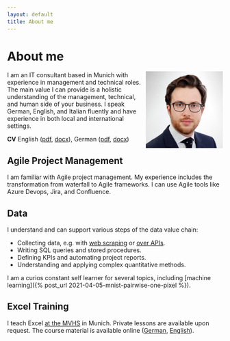 ```yaml
---
layout: default
title: About me
---
```


# About me

<img src="/assets/2022/cv/cv_pic_luca_franceschini.jpg" style="float:right;padding-left:10px" width="180">

I am an IT consultant based in Munich with experience in management and technical roles.
The main value I can provide is a holistic understanding of the management, technical, and human side of your business.
I speak German, English, and Italian fluently and have experience in both local and international settings.

**CV** English ([pdf](/assets/2022/cv/cv_en_Luca_Franceschini.pdf), [docx](/assets/2022/cv/cv_en_Luca_Franceschini.docx)), 
German ([pdf](/assets/2022/cv/cv_de_Luca_Franceschini.pdf), [docx](/assets/2022/cv/cv_de_Luca_Franceschini.docx))

## Agile Project Management

I am familiar with Agile project management.
My experience includes the transformation from waterfall to Agile frameworks.
I can use Agile tools like Azure Devops, Jira, and Confluence.

## Data

I understand and can support various steps of the data value chain:
- Collecting data, e.g. with [web scraping](https://github.com/lucafrance/cia-factbook-scraper) or [over APIs](https://github.com/lucafrance/bike-traffic-munich).
- Writing SQL queries and stored procedures.
- Defining KPIs and automating project reports.
- Understanding and applying complex quantitative methods.

I am a curios constant self learner for several topics, including [machine learning]({% post_url 2021-04-05-mnist-pairwise-one-pixel %}). 

## Excel Training

I teach Excel [at the MVHS](https://www.mvhs.de/services/dozierendenportraets/dozent-14168) in Munich.
Private lessons are available upon request.
The course material is available online ([German](http://lucaf.eu/excel/de/), [English](http://lucaf.eu/excel/en/)).
